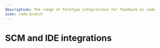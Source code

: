 ```yaml
---
description: The range of PureType integrations for feedback on code
icon: code-branch
---
```


# SCM and IDE integrations


